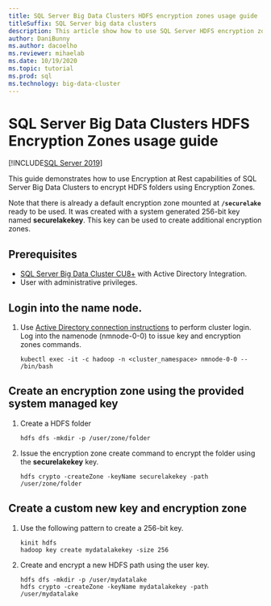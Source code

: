 ```yaml
---
title: SQL Server Big Data Clusters HDFS encryption zones usage guide
titleSuffix: SQL Server big data clusters
description: This article show how to use SQL Server HDFS encryption zones feature of BDC
author: DaniBunny
ms.author: dacoelho
ms.reviewer: mihaelab
ms.date: 10/19/2020
ms.topic: tutorial
ms.prod: sql
ms.technology: big-data-cluster
---
```


# SQL Server Big Data Clusters HDFS Encryption Zones usage guide

[!INCLUDE[SQL Server 2019](../includes/applies-to-version/sqlserver2019.md)]

This guide demonstrates how to use Encryption at Rest capabilities of SQL Server Big Data Clusters to encrypt HDFS folders using Encryption Zones.

Note that there is already a default encryption zone mounted at __```/securelake```__ ready to be used. It was created with a system generated 256-bit key named __securelakekey__. This key can be used to create additional encryption zones.

## <a id="prereqs"></a> Prerequisites

- [SQL Server Big Data Cluster CU8+](release-notes-big-data-cluster.md) with Active Directory Integration.
- User with administrative privileges.

## Login into the name node.

1. Use [Active Directory connection instructions](active-directory-connect.md) to perform cluster login. Log into the namenode (nmnode-0-0) to issue key and encryption zones commands.

   ```console
   kubectl exec -it -c hadoop -n <cluster_namespace> nmnode-0-0 -- /bin/bash
   ```

## Create an encryption zone using the provided system managed key

1. Create a HDFS folder

   ```console
   hdfs dfs -mkdir -p /user/zone/folder
   ```

1. Issue the encryption zone create command to encrypt the folder using the __securelakekey__ key.

   ```console
   hdfs crypto -createZone -keyName securelakekey -path /user/zone/folder
   ```

## Create a custom new key and encryption zone

1. Use the following pattern to create a 256-bit key.

   ```console
   kinit hdfs
   hadoop key create mydatalakekey -size 256
   ```

1. Create and encrypt a new HDFS path using the user key.

   ```console
   hdfs dfs -mkdir -p /user/mydatalake
   hdfs crypto -createZone -keyName mydatalakekey -path /user/mydatalake
   ```
